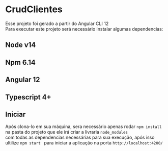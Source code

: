 # CrudClientes

Esse projeto foi gerado a partir do Angular CLI 12<br>
Para executar este projeto será necessário instalar algumas dependencias:


## Node v14
## Npm 6.14
## Angular 12
## Typescript 4+

## Iniciar
Após clona-lo em sua máquina, sera necessário apenas rodar  ```npm install ``` na pasta do projeto que ele irá criar a livraria  ```node_modules ```<br>
com todas as dependencias necessárias para sua execução, após isso ultilize  ```npm start ``` para iniciar a aplicação na porta  ```http://localhost:4200/```

